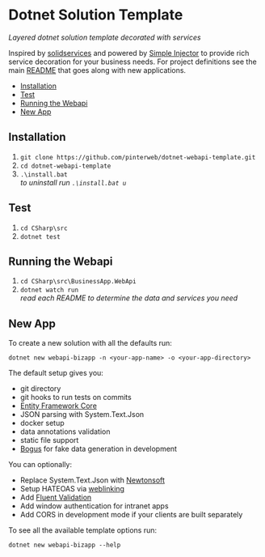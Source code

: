 # Dotnet Solution Template
_Layered dotnet solution template decorated with services_

Inspired by [solidservices](https://github.com/dotnetjunkie/solidservices) and
powered by [Simple Injector](https://github.com/simpleinjector/SimpleInjector) to provide rich
service decoration for your business needs. For project definitions see the main
[README](/CSharp) that goes along with new applications.

- [Installation](#installation)
- [Test](#test)
- [Running the Webapi](#running-the-webapi)
- [New App](#new-app)

## Installation

1. `git clone https://github.com/pinterweb/dotnet-webapi-template.git`
2. `cd dotnet-webapi-template`
3. `.\install.bat`  
   _to uninstall run `.\install.bat u`_

## Test

1. `cd CSharp\src`
2. `dotnet test`

## Running the Webapi

1. `cd CSharp\src\BusinessApp.WebApi`
2. `dotnet watch run`  
   _read each README to determine the data and services you need_

## New App

To create a new solution with all the defaults run:

```
dotnet new webapi-bizapp -n <your-app-name> -o <your-app-directory>
```

The default setup gives you:  
- git directory
- git hooks to run tests on commits
- [Entity Framework Core](https://github.com/dotnet/efcore)
- JSON parsing with System.Text.Json
- docker setup
- data annotations validation
- static file support
- [Bogus](https://github.com/bchavez/Bogus) for fake data generation in development

You can optionally:  
- Replace System.Text.Json with [Newtonsoft](https://github.com/JamesNK/Newtonsoft.Json)
- Setup HATEOAS via [weblinking](https://tools.ietf.org/html/rfc8288)
- Add [Fluent Validation](https://github.com/FluentValidation/FluentValidation)
- Add window authentication for intranet apps
- Add CORS in development mode if your clients are built separately

To see all the available template options run:

```
dotnet new webapi-bizapp --help
```
